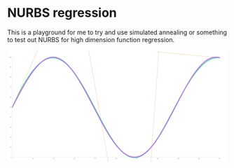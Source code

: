 # NURBS regression
This is a playground for me to try and use simulated annealing or something to test out NURBS for high dimension function regression.

![Example](https://raw.githubusercontent.com/red2fred2/non-uniform-rational-b-spline-regression/master/Example.png)